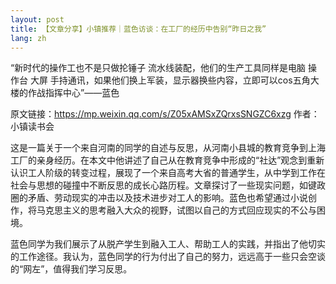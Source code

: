 ```yaml
---
layout: post
title: 【文章分享】小镇推荐｜蓝色访谈：在工厂的经历中告别“昨日之我”
lang: zh
---
```


“新时代的操作工也不是只做抡锤子 流水线装配，他们的生产工具同样是电脑 操作台 大屏 手持通讯，如果他们换上军装，显示器换些内容，立即可以cos五角大楼的作战指挥中心”——蓝色

原文链接：<https://mp.weixin.qq.com/s/Z05xAMSxZQrxsSNGZC6xzg> 作者：小镇读书会

这是一篇关于一个来自河南的同学的自述与反思，从河南小县城的教育竞争到上海工厂的亲身经历。在本文中他讲述了自己从在教育竞争中形成的“社达”观念到重新认识工人阶级的转变过程，展现了一个来自高考大省的普通学生，从中学到工作在社会与思想的碰撞中不断反思的成长心路历程。文章探讨了一些现实问题，如键政圈的矛盾、劳动现实的冲击以及技术进步对工人的影响。蓝色也希望通过小说创作，将马克思主义的思考融入大众的视野，试图以自己的方式回应现实的不公与困境。

蓝色同学为我们展示了从脱产学生到融入工人、帮助工人的实践，并指出了他切实的工作途径。我认为，蓝色同学的行为付出了自己的努力，远远高于一些只会空谈的“网左”，值得我们学习反思。
